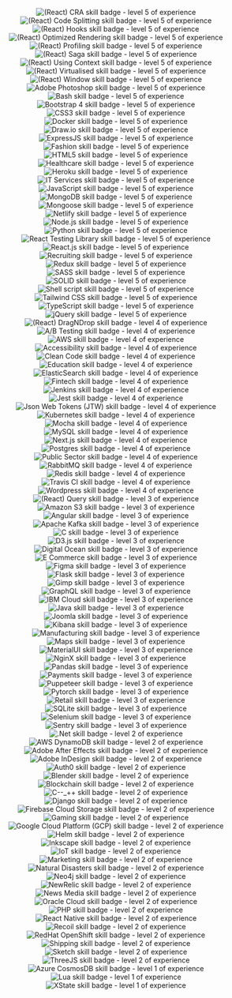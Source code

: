 <p align="center">
  <img class="py-2"
    alt="(React) CRA skill badge - level 5 of experience"
    src="https://img.shields.io/badge/(React) CRA-5  ♥-blueviolet?style=plastic&amp;logo=(React)%20CRA"
    loading="eager">  <img class="py-2"
    alt="(React) Code Splitting skill badge - level 5 of experience"
    src="https://img.shields.io/badge/(React) Code Splitting-5  ♥-blueviolet?style=plastic&amp;logo=(React)%20Code%20Splitting"
    loading="eager">  <img class="py-2"
    alt="(React) Hooks skill badge - level 5 of experience"
    src="https://img.shields.io/badge/(React) Hooks-5  ♥-blueviolet?style=plastic&amp;logo=(React)%20Hooks"
    loading="eager">  <img class="py-2"
    alt="(React) Optimized Rendering skill badge - level 5 of experience"
    src="https://img.shields.io/badge/(React) Optimized Rendering-5  ♥-blueviolet?style=plastic&amp;logo=(React)%20Optimized%20Rendering"
    loading="eager">  <img class="py-2"
    alt="(React) Profiling skill badge - level 5 of experience"
    src="https://img.shields.io/badge/(React) Profiling-5  ♥-blueviolet?style=plastic&amp;logo=(React)%20Profiling"
    loading="eager">  <img class="py-2"
    alt="(React) Saga skill badge - level 5 of experience"
    src="https://img.shields.io/badge/(React) Saga-5  ♥-blueviolet?style=plastic&amp;logo=(React)%20Redux%20Saga"
    loading="eager">  <img class="py-2"
    alt="(React) Using Context skill badge - level 5 of experience"
    src="https://img.shields.io/badge/(React) Using Context-5  ♥-blueviolet?style=plastic&amp;logo=(React)%20Using%20Context"
    loading="eager">  <img class="py-2"
    alt="(React) Virtualised skill badge - level 5 of experience"
    src="https://img.shields.io/badge/(React) Virtualised-5  ♥-blueviolet?style=plastic&amp;logo=(React)%20Virtualised"
    loading="eager">  <img class="py-2"
    alt="(React) Window skill badge - level 5 of experience"
    src="https://img.shields.io/badge/(React) Window-5  ♥-blueviolet?style=plastic&amp;logo=(React)%20Window"
    loading="eager">  <img class="py-2"
    alt="Adobe Photoshop skill badge - level 5 of experience"
    src="https://img.shields.io/badge/Adobe Photoshop-5  ♥-blueviolet?style=plastic&amp;logo=Adobe%20Photoshop"
    loading="eager">  <img class="py-2"
    alt="Bash skill badge - level 5 of experience"
    src="https://img.shields.io/badge/Bash-5-blueviolet?style=plastic&amp;logo=gnu-bash"
    loading="eager">  <img class="py-2"
    alt="Bootstrap 4 skill badge - level 5 of experience"
    src="https://img.shields.io/badge/Bootstrap 4-5-blueviolet?style=plastic&amp;logo=Bootstrap"
    loading="eager">  <img class="py-2"
    alt="CSS3 skill badge - level 5 of experience"
    src="https://img.shields.io/badge/CSS3-5-blueviolet?style=plastic&amp;logo=CSS3"
    loading="eager">  <img class="py-2"
    alt="Docker skill badge - level 5 of experience"
    src="https://img.shields.io/badge/Docker-5  ♥-blueviolet?style=plastic&amp;logo=Docker"
    loading="eager">  <img class="py-2"
    alt="Draw.io skill badge - level 5 of experience"
    src="https://img.shields.io/badge/Draw.io-5-blueviolet?style=plastic&amp;logo=Draw.io"
    loading="eager">  <img class="py-2"
    alt="ExpressJS skill badge - level 5 of experience"
    src="https://img.shields.io/badge/ExpressJS-5-blueviolet?style=plastic&amp;logo=Express"
    loading="eager">  <img class="py-2"
    alt="Fashion skill badge - level 5 of experience"
    src="https://img.shields.io/badge/Fashion-5-blueviolet?style=plastic&amp;logo=Fashion"
    loading="eager">  <img class="py-2"
    alt="HTML5 skill badge - level 5 of experience"
    src="https://img.shields.io/badge/HTML5-5-blueviolet?style=plastic&amp;logo=HTML5"
    loading="eager">  <img class="py-2"
    alt="Healthcare skill badge - level 5 of experience"
    src="https://img.shields.io/badge/Healthcare-5-blueviolet?style=plastic&amp;logo=Healthcare"
    loading="eager">  <img class="py-2"
    alt="Heroku skill badge - level 5 of experience"
    src="https://img.shields.io/badge/Heroku-5  ♥-blueviolet?style=plastic&amp;logo=Heroku"
    loading="eager">  <img class="py-2"
    alt="IT Services skill badge - level 5 of experience"
    src="https://img.shields.io/badge/IT Services-5-blueviolet?style=plastic&amp;logo=IT%20Services"
    loading="eager">  <img class="py-2"
    alt="JavaScript skill badge - level 5 of experience"
    src="https://img.shields.io/badge/JavaScript-5  ♥-blueviolet?style=plastic&amp;logo=JavaScript"
    loading="eager">  <img class="py-2"
    alt="MongoDB skill badge - level 5 of experience"
    src="https://img.shields.io/badge/MongoDB-5-blueviolet?style=plastic&amp;logo=MongoDB"
    loading="eager">  <img class="py-2"
    alt="Mongoose skill badge - level 5 of experience"
    src="https://img.shields.io/badge/Mongoose-5  ♥-blueviolet?style=plastic&amp;logo=Mongoose"
    loading="eager">  <img class="py-2"
    alt="Netlify skill badge - level 5 of experience"
    src="https://img.shields.io/badge/Netlify-5  ♥-blueviolet?style=plastic&amp;logo=Netlify"
    loading="eager">  <img class="py-2"
    alt="Node.js skill badge - level 5 of experience"
    src="https://img.shields.io/badge/Node.js-5  ♥-blueviolet?style=plastic&amp;logo=Node.js"
    loading="eager">  <img class="py-2"
    alt="Python skill badge - level 5 of experience"
    src="https://img.shields.io/badge/Python-5-blueviolet?style=plastic&amp;logo=Python"
    loading="eager">  <img class="py-2"
    alt="React Testing Library skill badge - level 5 of experience"
    src="https://img.shields.io/badge/React Testing Library-5  ♥-blueviolet?style=plastic&amp;logo=React%20Testing%20Library"
    loading="eager">  <img class="py-2"
    alt="React.js skill badge - level 5 of experience"
    src="https://img.shields.io/badge/React.js-5  ♥-blueviolet?style=plastic&amp;logo=React"
    loading="eager">  <img class="py-2"
    alt="Recruiting skill badge - level 5 of experience"
    src="https://img.shields.io/badge/Recruiting-5-blueviolet?style=plastic&amp;logo=Recruiting"
    loading="eager">  <img class="py-2"
    alt="Redux skill badge - level 5 of experience"
    src="https://img.shields.io/badge/Redux-5  ♥-blueviolet?style=plastic&amp;logo=Redux"
    loading="eager">  <img class="py-2"
    alt="SASS skill badge - level 5 of experience"
    src="https://img.shields.io/badge/SASS-5-blueviolet?style=plastic&amp;logo=SASS"
    loading="eager">  <img class="py-2"
    alt="SOLID skill badge - level 5 of experience"
    src="https://img.shields.io/badge/SOLID-5-blueviolet?style=plastic&amp;logo=SOLID"
    loading="eager">  <img class="py-2"
    alt="Shell script skill badge - level 5 of experience"
    src="https://img.shields.io/badge/Shell script-5-blueviolet?style=plastic&amp;logo=powershell"
    loading="eager">  <img class="py-2"
    alt="Tailwind CSS skill badge - level 5 of experience"
    src="https://img.shields.io/badge/Tailwind CSS-5  ♥-blueviolet?style=plastic&amp;logo=Tailwind%20CSS"
    loading="eager">  <img class="py-2"
    alt="TypeScript skill badge - level 5 of experience"
    src="https://img.shields.io/badge/TypeScript-5  ♥-blueviolet?style=plastic&amp;logo=TypeScript"
    loading="eager">  <img class="py-2"
    alt="jQuery skill badge - level 5 of experience"
    src="https://img.shields.io/badge/jQuery-5-blueviolet?style=plastic&amp;logo=jQuery"
    loading="eager">  <img class="py-2"
    alt="(React) DragNDrop skill badge - level 4 of experience"
    src="https://img.shields.io/badge/(React) DragNDrop-4  ♥-orange?style=plastic&amp;logo=(React)%20DragNDrop"
    loading="eager">  <img class="py-2"
    alt="A/B Testing skill badge - level 4 of experience"
    src="https://img.shields.io/badge/A/B Testing-4-orange?style=plastic&amp;logo=A%2FB%20Testing"
    loading="eager">  <img class="py-2"
    alt="AWS skill badge - level 4 of experience"
    src="https://img.shields.io/badge/AWS-4-orange?style=plastic&amp;logo=AWS"
    loading="eager">  <img class="py-2"
    alt="Accessibility skill badge - level 4 of experience"
    src="https://img.shields.io/badge/Accessibility-4-orange?style=plastic&amp;logo=Accessibility"
    loading="eager">  <img class="py-2"
    alt="Clean Code skill badge - level 4 of experience"
    src="https://img.shields.io/badge/Clean Code-4-orange?style=plastic&amp;logo=Clean%20Code"
    loading="eager">  <img class="py-2"
    alt="Education skill badge - level 4 of experience"
    src="https://img.shields.io/badge/Education-4-orange?style=plastic&amp;logo=Education"
    loading="eager">  <img class="py-2"
    alt="ElasticSearch skill badge - level 4 of experience"
    src="https://img.shields.io/badge/ElasticSearch-4  ♥-orange?style=plastic&amp;logo=ElasticSearch"
    loading="eager">  <img class="py-2"
    alt="Fintech skill badge - level 4 of experience"
    src="https://img.shields.io/badge/Fintech-4-orange?style=plastic&amp;logo=Fintech"
    loading="eager">  <img class="py-2"
    alt="Jenkins skill badge - level 4 of experience"
    src="https://img.shields.io/badge/Jenkins-4-orange?style=plastic&amp;logo=Jenkins"
    loading="eager">  <img class="py-2"
    alt="Jest skill badge - level 4 of experience"
    src="https://img.shields.io/badge/Jest-4-orange?style=plastic&amp;logo=Jest"
    loading="eager">  <img class="py-2"
    alt="Json Web Tokens (JTW) skill badge - level 4 of experience"
    src="https://img.shields.io/badge/Json Web Tokens (JTW)-4-orange?style=plastic&amp;logo=Json%20Web%20Tokens%20(JTW)"
    loading="eager">  <img class="py-2"
    alt="Kubernetes skill badge - level 4 of experience"
    src="https://img.shields.io/badge/Kubernetes-4-orange?style=plastic&amp;logo=Kubernetes"
    loading="eager">  <img class="py-2"
    alt="Mocha skill badge - level 4 of experience"
    src="https://img.shields.io/badge/Mocha-4-orange?style=plastic&amp;logo=Mocha"
    loading="eager">  <img class="py-2"
    alt="MySQL skill badge - level 4 of experience"
    src="https://img.shields.io/badge/MySQL-4-orange?style=plastic&amp;logo=MySQL"
    loading="eager">  <img class="py-2"
    alt="Next.js skill badge - level 4 of experience"
    src="https://img.shields.io/badge/Next.js-4-orange?style=plastic&amp;logo=Next.js"
    loading="eager">  <img class="py-2"
    alt="Postgres skill badge - level 4 of experience"
    src="https://img.shields.io/badge/Postgres-4-orange?style=plastic&amp;logo=PostgreSQL"
    loading="eager">  <img class="py-2"
    alt="Public Sector skill badge - level 4 of experience"
    src="https://img.shields.io/badge/Public Sector-4-orange?style=plastic&amp;logo=Public%20Sector"
    loading="eager">  <img class="py-2"
    alt="RabbitMQ skill badge - level 4 of experience"
    src="https://img.shields.io/badge/RabbitMQ-4-orange?style=plastic&amp;logo=RabbitMQ"
    loading="eager">  <img class="py-2"
    alt="Redis skill badge - level 4 of experience"
    src="https://img.shields.io/badge/Redis-4-orange?style=plastic&amp;logo=Redis"
    loading="eager">  <img class="py-2"
    alt="Travis CI skill badge - level 4 of experience"
    src="https://img.shields.io/badge/Travis CI-4-orange?style=plastic&amp;logo=Travis%20CI"
    loading="eager">  <img class="py-2"
    alt="Wordpress skill badge - level 4 of experience"
    src="https://img.shields.io/badge/Wordpress-4-orange?style=plastic&amp;logo=Wordpress"
    loading="eager">  <img class="py-2"
    alt="(React) Query skill badge - level 3 of experience"
    src="https://img.shields.io/badge/(React) Query-3  ♥-yellow?style=plastic&amp;logo=(React)%20Query"
    loading="eager">  <img class="py-2"
    alt="Amazon S3 skill badge - level 3 of experience"
    src="https://img.shields.io/badge/Amazon S3-3-yellow?style=plastic&amp;logo=Amazon%20S3"
    loading="eager">  <img class="py-2"
    alt="Angular skill badge - level 3 of experience"
    src="https://img.shields.io/badge/Angular-3-yellow?style=plastic&amp;logo=Angular"
    loading="eager">  <img class="py-2"
    alt="Apache Kafka skill badge - level 3 of experience"
    src="https://img.shields.io/badge/Apache Kafka-3  ♥-yellow?style=plastic&amp;logo=Apache%20Kafka"
    loading="eager">  <img class="py-2"
    alt="C skill badge - level 3 of experience"
    src="https://img.shields.io/badge/C-3-yellow?style=plastic&amp;logo=C"
    loading="eager">  <img class="py-2"
    alt="D3.js skill badge - level 3 of experience"
    src="https://img.shields.io/badge/D3.js-3-yellow?style=plastic&amp;logo=D3.js"
    loading="eager">  <img class="py-2"
    alt="Digital Ocean skill badge - level 3 of experience"
    src="https://img.shields.io/badge/Digital Ocean-3-yellow?style=plastic&amp;logo=Digital%20Ocean"
    loading="eager">  <img class="py-2"
    alt="E Commerce skill badge - level 3 of experience"
    src="https://img.shields.io/badge/E Commerce-3-yellow?style=plastic&amp;logo=E%20Commerce"
    loading="eager">  <img class="py-2"
    alt="Figma skill badge - level 3 of experience"
    src="https://img.shields.io/badge/Figma-3-yellow?style=plastic&amp;logo=Figma"
    loading="eager">  <img class="py-2"
    alt="Flask skill badge - level 3 of experience"
    src="https://img.shields.io/badge/Flask-3-yellow?style=plastic&amp;logo=Flask"
    loading="eager">  <img class="py-2"
    alt="Gimp skill badge - level 3 of experience"
    src="https://img.shields.io/badge/Gimp-3-yellow?style=plastic&amp;logo=Gimp"
    loading="eager">  <img class="py-2"
    alt="GraphQL skill badge - level 3 of experience"
    src="https://img.shields.io/badge/GraphQL-3-yellow?style=plastic&amp;logo=GraphQL"
    loading="eager">  <img class="py-2"
    alt="IBM Cloud skill badge - level 3 of experience"
    src="https://img.shields.io/badge/IBM Cloud-3-yellow?style=plastic&amp;logo=IBM%20Cloud"
    loading="eager">  <img class="py-2"
    alt="Java skill badge - level 3 of experience"
    src="https://img.shields.io/badge/Java-3-yellow?style=plastic&amp;logo=Java"
    loading="eager">  <img class="py-2"
    alt="Joomla skill badge - level 3 of experience"
    src="https://img.shields.io/badge/Joomla-3-yellow?style=plastic&amp;logo=Joomla"
    loading="eager">  <img class="py-2"
    alt="Kibana skill badge - level 3 of experience"
    src="https://img.shields.io/badge/Kibana-3-yellow?style=plastic&amp;logo=Kibana"
    loading="eager">  <img class="py-2"
    alt="Manufacturing skill badge - level 3 of experience"
    src="https://img.shields.io/badge/Manufacturing-3-yellow?style=plastic&amp;logo=Manufacturing"
    loading="eager">  <img class="py-2"
    alt="Maps skill badge - level 3 of experience"
    src="https://img.shields.io/badge/Maps-3-yellow?style=plastic&amp;logo=Maps"
    loading="eager">  <img class="py-2"
    alt="MaterialUI skill badge - level 3 of experience"
    src="https://img.shields.io/badge/MaterialUI-3-yellow?style=plastic&amp;logo=Material-UI"
    loading="eager">  <img class="py-2"
    alt="NginX skill badge - level 3 of experience"
    src="https://img.shields.io/badge/NginX-3-yellow?style=plastic&amp;logo=NginX"
    loading="eager">  <img class="py-2"
    alt="Pandas skill badge - level 3 of experience"
    src="https://img.shields.io/badge/Pandas-3-yellow?style=plastic&amp;logo=Pandas"
    loading="eager">  <img class="py-2"
    alt="Payments skill badge - level 3 of experience"
    src="https://img.shields.io/badge/Payments-3-yellow?style=plastic&amp;logo=Payments"
    loading="eager">  <img class="py-2"
    alt="Puppeteer skill badge - level 3 of experience"
    src="https://img.shields.io/badge/Puppeteer-3-yellow?style=plastic&amp;logo=Puppeteer"
    loading="eager">  <img class="py-2"
    alt="Pytorch skill badge - level 3 of experience"
    src="https://img.shields.io/badge/Pytorch-3-yellow?style=plastic&amp;logo=Pytorch"
    loading="eager">  <img class="py-2"
    alt="Retail skill badge - level 3 of experience"
    src="https://img.shields.io/badge/Retail-3-yellow?style=plastic&amp;logo=Retail"
    loading="eager">  <img class="py-2"
    alt="SQLite skill badge - level 3 of experience"
    src="https://img.shields.io/badge/SQLite-3-yellow?style=plastic&amp;logo=SQLite"
    loading="eager">  <img class="py-2"
    alt="Selenium skill badge - level 3 of experience"
    src="https://img.shields.io/badge/Selenium-3-yellow?style=plastic&amp;logo=Selenium"
    loading="eager">  <img class="py-2"
    alt="Sentry skill badge - level 3 of experience"
    src="https://img.shields.io/badge/Sentry-3-yellow?style=plastic&amp;logo=Sentry"
    loading="eager">  <img class="py-2"
    alt=".Net skill badge - level 2 of experience"
    src="https://img.shields.io/badge/.Net-2-brightgreen?style=plastic&amp;logo=.Net"
    loading="eager">  <img class="py-2"
    alt="AWS DynamoDB skill badge - level 2 of experience"
    src="https://img.shields.io/badge/AWS DynamoDB-2-brightgreen?style=plastic&amp;logo=AWS%20DynamoDB"
    loading="eager">  <img class="py-2"
    alt="Adobe After Effects skill badge - level 2 of experience"
    src="https://img.shields.io/badge/Adobe After Effects-2-brightgreen?style=plastic&amp;logo=Adobe%20After%20Effects"
    loading="eager">  <img class="py-2"
    alt="Adobe InDesign skill badge - level 2 of experience"
    src="https://img.shields.io/badge/Adobe InDesign-2-brightgreen?style=plastic&amp;logo=Adobe%20InDesign"
    loading="eager">  <img class="py-2"
    alt="Auth0 skill badge - level 2 of experience"
    src="https://img.shields.io/badge/Auth0-2-brightgreen?style=plastic&amp;logo=Auth0"
    loading="eager">  <img class="py-2"
    alt="Blender skill badge - level 2 of experience"
    src="https://img.shields.io/badge/Blender-2-brightgreen?style=plastic&amp;logo=Blender"
    loading="eager">  <img class="py-2"
    alt="Blockchain skill badge - level 2 of experience"
    src="https://img.shields.io/badge/Blockchain-2-brightgreen?style=plastic&amp;logo=Blockchain"
    loading="eager">  <img class="py-2"
    alt="C--_++ skill badge - level 2 of experience"
    src="https://img.shields.io/badge/C--_++-2-brightgreen?style=plastic&amp;logo=C%2B%2B"
    loading="eager">  <img class="py-2"
    alt="Django skill badge - level 2 of experience"
    src="https://img.shields.io/badge/Django-2-brightgreen?style=plastic&amp;logo=Django"
    loading="eager">  <img class="py-2"
    alt="Firebase Cloud Storage skill badge - level 2 of experience"
    src="https://img.shields.io/badge/Firebase Cloud Storage-2-brightgreen?style=plastic&amp;logo=Firebase%20Cloud%20Storage"
    loading="eager">  <img class="py-2"
    alt="Gaming skill badge - level 2 of experience"
    src="https://img.shields.io/badge/Gaming-2-brightgreen?style=plastic&amp;logo=Gaming"
    loading="eager">  <img class="py-2"
    alt="Google Cloud Platform (GCP) skill badge - level 2 of experience"
    src="https://img.shields.io/badge/Google Cloud Platform (GCP)-2-brightgreen?style=plastic&amp;logo=Google%20Cloud%20Platform%20(GCP)"
    loading="eager">  <img class="py-2"
    alt="Helm skill badge - level 2 of experience"
    src="https://img.shields.io/badge/Helm-2-brightgreen?style=plastic&amp;logo=Helm"
    loading="eager">  <img class="py-2"
    alt="Inkscape skill badge - level 2 of experience"
    src="https://img.shields.io/badge/Inkscape-2-brightgreen?style=plastic&amp;logo=Inkscape"
    loading="eager">  <img class="py-2"
    alt="IoT skill badge - level 2 of experience"
    src="https://img.shields.io/badge/IoT-2-brightgreen?style=plastic&amp;logo=IoT"
    loading="eager">  <img class="py-2"
    alt="Marketing skill badge - level 2 of experience"
    src="https://img.shields.io/badge/Marketing-2-brightgreen?style=plastic&amp;logo=Marketing"
    loading="eager">  <img class="py-2"
    alt="Natural Disasters skill badge - level 2 of experience"
    src="https://img.shields.io/badge/Natural Disasters-2-brightgreen?style=plastic&amp;logo=Natural%20Disasters"
    loading="eager">  <img class="py-2"
    alt="Neo4j skill badge - level 2 of experience"
    src="https://img.shields.io/badge/Neo4j-2-brightgreen?style=plastic&amp;logo=Neo4j"
    loading="eager">  <img class="py-2"
    alt="NewRelic skill badge - level 2 of experience"
    src="https://img.shields.io/badge/NewRelic-2-brightgreen?style=plastic&amp;logo=NewRelic"
    loading="eager">  <img class="py-2"
    alt="News Media skill badge - level 2 of experience"
    src="https://img.shields.io/badge/News Media-2-brightgreen?style=plastic&amp;logo=News%20Media"
    loading="eager">  <img class="py-2"
    alt="Oracle Cloud skill badge - level 2 of experience"
    src="https://img.shields.io/badge/Oracle Cloud-2-brightgreen?style=plastic&amp;logo=Oracle%20Cloud"
    loading="eager">  <img class="py-2"
    alt="PHP skill badge - level 2 of experience"
    src="https://img.shields.io/badge/PHP-2-brightgreen?style=plastic&amp;logo=PHP"
    loading="eager">  <img class="py-2"
    alt="React Native skill badge - level 2 of experience"
    src="https://img.shields.io/badge/React Native-2  ♥-brightgreen?style=plastic&amp;logo=React%20Native"
    loading="eager">  <img class="py-2"
    alt="Recoil skill badge - level 2 of experience"
    src="https://img.shields.io/badge/Recoil-2  ♥-brightgreen?style=plastic&amp;logo=Recoil"
    loading="eager">  <img class="py-2"
    alt="RedHat OpenShift skill badge - level 2 of experience"
    src="https://img.shields.io/badge/RedHat OpenShift-2-brightgreen?style=plastic&amp;logo=RedHat%20OpenShift"
    loading="eager">  <img class="py-2"
    alt="Shipping skill badge - level 2 of experience"
    src="https://img.shields.io/badge/Shipping-2-brightgreen?style=plastic&amp;logo=shipping"
    loading="eager">  <img class="py-2"
    alt="Sketch skill badge - level 2 of experience"
    src="https://img.shields.io/badge/Sketch-2-brightgreen?style=plastic&amp;logo=Sketch"
    loading="eager">  <img class="py-2"
    alt="ThreeJS skill badge - level 2 of experience"
    src="https://img.shields.io/badge/ThreeJS-2-brightgreen?style=plastic&amp;logo=ThreeJS"
    loading="eager">  <img class="py-2"
    alt="Azure CosmosDB skill badge - level 1 of experience"
    src="https://img.shields.io/badge/Azure CosmosDB-1-blue?style=plastic&amp;logo=Azure%20CosmosDB"
    loading="eager">  <img class="py-2"
    alt="Lua skill badge - level 1 of experience"
    src="https://img.shields.io/badge/Lua-1-blue?style=plastic&amp;logo=Lua"
    loading="eager">  <img class="py-2"
    alt="XState skill badge - level 1 of experience"
    src="https://img.shields.io/badge/XState-1  ♥-blue?style=plastic&amp;logo=XState"
    loading="eager">
</p>
